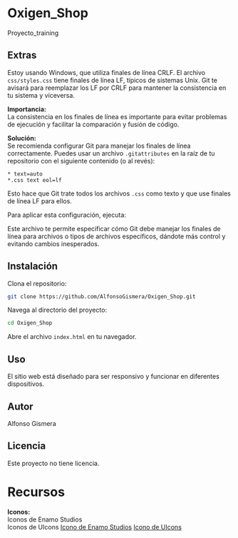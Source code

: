  # Oxigen_Shop
 
 Proyecto_training
 
 ## Extras
 
  Estoy usando Windows, que utiliza finales de línea CRLF.
  El archivo `css/styles.css` tiene finales de línea LF, típicos de sistemas Unix.
  Git te avisará para reemplazar los LF por CRLF para mantener la consistencia en tu sistema y viceversa.
 
 **Importancia:**  
 La consistencia en los finales de línea es importante para evitar problemas de ejecución y facilitar la comparación y fusión de código.
 
 **Solución:**  
 Se recomienda configurar Git para manejar los finales de línea correctamente. Puedes usar un archivo `.gitattributes` en la raíz de tu repositorio con el siguiente contenido (o al revés):
 
 ```
 * text=auto
 *.css text eol=lf
 ```
 
 Esto hace que Git trate todos los archivos `.css` como texto y que use finales de línea LF para ellos.
 
 Para aplicar esta configuración, ejecuta:
 
 
 Este archivo te permite especificar cómo Git debe manejar los finales de línea para archivos o tipos de archivos específicos, dándote más control y evitando cambios inesperados.
 

 ## Instalación
 
 Clona el repositorio:
 
 ```bash
 git clone https://github.com/AlfonsoGismera/Oxigen_Shop.git
 ```
 
 Navega al directorio del proyecto:
 
 ```bash
 cd Oxigen_Shop
 ```
 
 Abre el archivo `index.html` en tu navegador.
 
 ## Uso
 
 El sitio web está diseñado para ser responsivo y funcionar en diferentes dispositivos.
 
 ## Autor
 
 Alfonso Gismera
 
 ## Licencia
 
 Este proyecto no tiene licencia.


# Recursos
 **Iconos:**  
  Iconos de Enamo Studios  
  Iconos de UIcons
<a href="https://www.freepik.es/search">Icono de Enamo Studios</a>
<a href="https://www.freepik.es/icono/twitteraltsquare_12107611#fromView=image_search_similar&page=1&position=21&uuid=8e10ee386b6342e3860c8739e490e824">Icono de UIcons</a>
